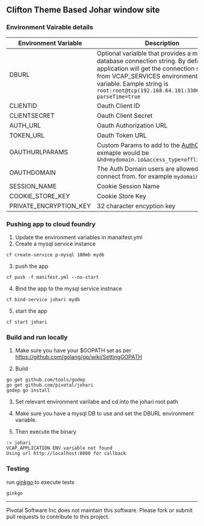 

## Clifton Theme Based Johar window site

### Environment Vairable details

| Environment Variable  | Description |
| ------------- | ------------- |
| DBURL  | Optional varialble that provides a mysql database connection string.  By default application will get the connection string from VCAP_SERVICES environmental variable.  Eample string is `root:root@tcp(192.168.64.101:3306)/johari?parseTime=true`  |
| CLIENTID  | Oauth Client ID  |
| CLIENTSECRET  | Oauth Client Secret  |
| AUTH_URL  | Oauth Authorization URL  |
| TOKEN_URL  | Oauth Token URL  |
| OAUTHURLPARAMS  | Custom Params to add to the [AuthCodeURL](https://godoc.org/golang.org/x/oauth2#Config.AuthCodeURL).  exmaple would be `&hd=mydomain.io&access_type=offline` |
| OAUTHDOMAIN  | The Auth Domain users are allowed to connect from.  for example `mydomain.io`  |
| SESSION_NAME  | Cookie Session Name  |
| COOKIE_STORE_KEY  | Cookie Store Key  |
| PRIVATE_ENCRYPTION_KEY | 32 character encyption key |


### Pushing app to cloud foundry

1. Update the environment variables in manaifest.yml 
2. Create a mysql service instance

```
cf create-service p-mysql 100mb mydb
```

3. push the app

```
cf push -f manifest.yml --no-start
```

4. Bind the app to the mysql service instnace

```
cf bind-service johari mydb 
```

5. start the app

```
cf start johari
```




### Build and run locally

1. Make sure you have your $GOPATH set as per https://github.com/golang/go/wiki/SettingGOPATH

2. Build

```
go get github.com/tools/godep
go get github.com/pivotal/johari
godep go install
```

3. Set relevant environment varilabe and cd into the johari root path

4.  Make sure you have a mysql DB to use and set the DBURL environment variable.

5. Then execute the binary

```
:> johari 
VCAP_APPLICATION ENV variable not found
Using url http://localhost:8080 for callback
```


### Testing

run [ginkgo](https://github.com/onsi/ginkgo) to execute tests 

```
ginkgo 
```

---

Pivotal Software Inc does not maintain this software.  Please fork or submit pull requests to contribute to this project.



